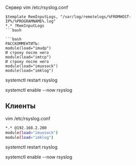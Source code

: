 Сервер vim /etc/rsyslog.conf

```
$template RemInputLogs, "/var/log/remotelogs/%FROMHOST-IP%/%PROGRAMNAME%.log"
*.* ?RemInputLogs
```bash

```bash
РАССКОММЕНТИТЬ:
module(load="imudp")
И строку после него
module(load="imtcp")
И строку после него
module(load="imuxsock")
module(load="imklog")
```

systemctl restart rsyslog

systemctl enable --now rsyslog

## Клиенты

vim /etc/rsyslog.conf

```bash
*.* @192.168.2.200
module(load="imuxsock")
module(load="imklog")
```

systemctl restart rsyslog

systemctl enable --now rsyslog
